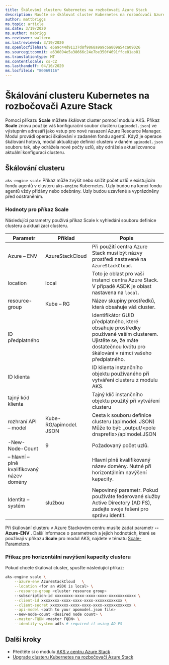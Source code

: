```yaml
---
title: Škálování clusteru Kubernetes na rozbočovači Azure Stack
description: Naučte se škálovat cluster Kubernetes na rozbočovači Azure Stack.
author: mattbriggs
ms.topic: article
ms.date: 3/19/2020
ms.author: mabrigg
ms.reviewer: waltero
ms.lastreviewed: 3/19/2020
ms.openlocfilehash: e5a9c44d91137d8f9868a9a9c6a809a54ca09026
ms.sourcegitcommit: a630894e5a38666c24e7be350f4691ffce81ab81
ms.translationtype: MT
ms.contentlocale: cs-CZ
ms.lasthandoff: 04/16/2020
ms.locfileid: "80069116"
---
```

# <a name="scale-a-kubernetes-cluster-on-azure-stack-hub"></a>Škálování clusteru Kubernetes na rozbočovači Azure Stack

Pomocí příkazu **Scale** můžete škálovat cluster pomocí modulu AKS. Příkaz **Scale** znovu použije váš konfigurační soubor clusteru (`apimodel.json`) ve výstupním adresáři jako vstup pro nové nasazení Azure Resource Manager. Modul provádí operaci škálování v zadaném fondu agentů. Když je operace škálování hotová, modul aktualizuje definici clusteru v daném `apimodel.json` souboru tak, aby odrážela nové počty uzlů, aby odrážela aktualizovanou aktuální konfiguraci clusteru.

## <a name="scale-a-cluster"></a>Škálování clusteru

`aks-engine scale` Příkaz může zvýšit nebo snížit počet uzlů v existujícím fondu agentů v clusteru `aks-engine` Kubernetes. Uzly budou na konci fondu agentů vždy přidány nebo odebrány. Uzly budou uzavřené a vyprázdněny před odstraněním.

### <a name="values-for-the-scale-command"></a>Hodnoty pro příkaz Scale

Následující parametry používá příkaz Scale k vyhledání souboru definice clusteru a aktualizaci clusteru.

| Parametr | Příklad | Popis |
| --- | --- | --- | 
| Azure – ENV | AzureStackCloud | Při použití centra Azure Stack musí být názvy prostředí nastavené na `AzureStackCloud`. | 
| location | local | Toto je oblast pro vaši instanci centra Azure Stack. V případě ASDK je oblast nastavena na `local`.  | 
| resource-group | Kube – RG | Název skupiny prostředků, která obsahuje váš cluster. | 
| ID předplatného |  | Identifikátor GUID předplatného, které obsahuje prostředky používané vaším clusterem. Ujistěte se, že máte dostatečnou kvótu pro škálování v rámci vašeho předplatného. | 
| ID klienta |  | ID klienta instančního objektu používaného při vytváření clusteru z modulu AKS. | 
| tajný kód klienta |  | Tajný klíč instančního objektu použitý při vytváření clusteru | 
| rozhraní API – model | Kube-RG/apimodel. JSON | Cesta k souboru definice clusteru (apimodel. JSON) Může to být: _output/\<pole dnsprefix>/apimodel.JSON | 
| -New-Node-Count | 9 | Požadovaný počet uzlů. | 
| – hlavní – plně kvalifikovaný název domény |  | Hlavní plně kvalifikovaný název domény. Nutné při horizontálním navýšení kapacity. |
| Identita – systém | službou | Nepovinný parametr. Pokud používáte federované služby Active Directory (AD FS), zadejte svoje řešení pro správu identit. |

Při škálování clusteru v Azure Stackovém centru musíte zadat parametr **--Azure-ENV** . Další informace o parametrech a jejich hodnotách, které se používají v příkazu **Scale** pro modul AKS, najdete v tématu [Scale-Parameters](https://github.com/Azure/aks-engine/blob/master/docs/topics/scale.md#parameters).

### <a name="command-to-scale-your-cluster"></a>Příkaz pro horizontální navýšení kapacity clusteru

Pokud chcete škálovat cluster, spusťte následující příkaz:

```bash
aks-engine scale \
    --azure-env AzureStackCloud   \
    --location <for an ASDK is local> \
    --resource-group <cluster resource group>
    --subscription-id xxxxxxxx-xxxx-xxxx-xxxx-xxxxxxxxxxxx \
    --client-id xxxxxxxx-xxxx-xxxx-xxxx-xxxxxxxxxxxx \
    --client-secret xxxxxxxx-xxxx-xxxx-xxxx-xxxxxxxxxxxx \
    --api-model <path to your apomodel.json file>
    --new-node-count <desired node count> \
    --master-FQDN <master FQDN> \
    --identity-system adfs # required if using AD FS
```

## <a name="next-steps"></a>Další kroky

- Přečtěte si o modulu [AKS v centru Azure Stack](azure-stack-kubernetes-aks-engine-overview.md) .
- [Upgrade clusteru Kubernetes na rozbočovači Azure Stack](azure-stack-kubernetes-aks-engine-upgrade.md)